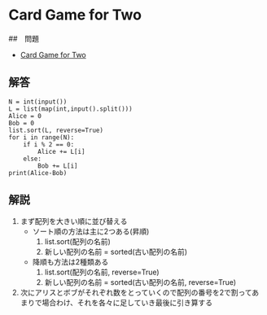 # Card Game for Two
##　問題
- [Card Game for Two](https://atcoder.jp/contests/abc088/tasks/abc088_b)
## 解答
```
N = int(input())
L = list(map(int,input().split()))
Alice = 0
Bob = 0
list.sort(L, reverse=True)
for i in range(N):
    if i % 2 == 0:
        Alice += L[i]
    else:
        Bob += L[i]
print(Alice-Bob)
```
## 解説
1. まず配列を大きい順に並び替える
    - ソート順の方法は主に2つある(昇順)
        1.  list.sort(配列の名前)
        2. 新しい配列の名前 = sorted(古い配列の名前)
    - 降順も方法は2種類ある
        1. list.sort(配列の名前, reverse=True)
        2. 新しい配列の名前 = sorted(古い配列の名前, reverse=True)
2. 次にアリスとボブがそれぞれ数をとっていくので配列の番号を2で割ってあまりで場合わけ、それを各々に足していき最後に引き算する